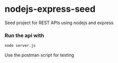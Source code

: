 # nodejs-express-seed
Seed project for REST APIs using nodejs and express

### Run the api with
```bash
node server.js
```
Use the postman script for testing
